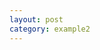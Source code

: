 ```yaml
---
layout: post
category: example2
---
```


<!DOCTYPE html>
<html>
  <head>
    <meta charset="utf-8" />
    <title>ECharts</title>
    <!-- Include the ECharts file you just downloaded -->
    <script src="../assets/js/echarts.min.js"></script>
  </head>
  <body>
    <!-- Prepare a DOM with a defined width and height for ECharts -->
    <div id="main" style="width: 600px;height:400px;"></div>
    <script type="text/javascript">
      // Initialize the echarts instance based on the prepared dom
      var myChart = echarts.init(document.getElementById('main'));

      // Specify the configuration items and data for the chart
      var option = {
        title: {
          text: 'ECharts Getting Started Example'
        },
        tooltip: {},
        legend: {
          data: ['sales']
        },
        xAxis: {
          data: ['Shirts', 'Cardigans', 'Chiffons', 'Pants', 'Heels', 'Socks']
        },
        yAxis: {},
        series: [
          {
            name: 'sales',
            type: 'bar',
            data: [5, 20, 36, 10, 10, 20]
          }
        ]
      };

      // Display the chart using the configuration items and data just specified.
      myChart.setOption(option);
    </script>
  </body>
</html>